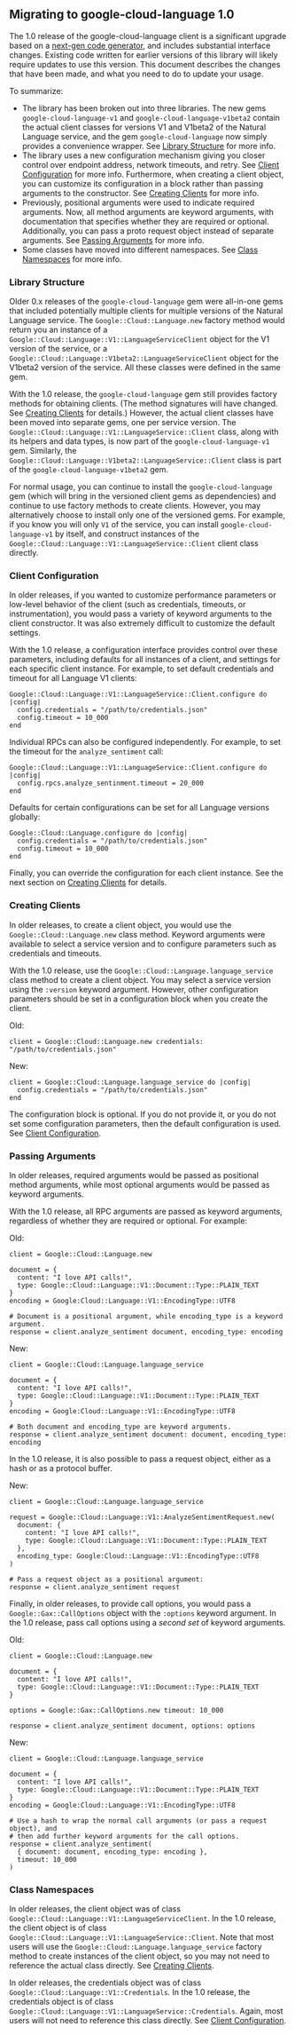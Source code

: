 ## Migrating to google-cloud-language 1.0

The 1.0 release of the google-cloud-language client is a significant upgrade
based on a [next-gen code generator](https://github.com/googleapis/gapic-generator-ruby),
and includes substantial interface changes. Existing code written for earlier
versions of this library will likely require updates to use this version.
This document describes the changes that have been made, and what you need to
do to update your usage.

To summarize:

 *  The library has been broken out into three libraries. The new gems
    `google-cloud-language-v1` and `google-cloud-language-v1beta2` contain the
    actual client classes for versions V1 and V1beta2 of the Natural Language
    service, and the gem `google-cloud-language` now simply provides a
    convenience wrapper. See [Library Structure](#library-structure) for more
    info.
 *  The library uses a new configuration mechanism giving you closer control
    over endpoint address, network timeouts, and retry. See
    [Client Configuration](#client-configuration) for more info. Furthermore,
    when creating a client object, you can customize its configuration in a
    block rather than passing arguments to the constructor. See
    [Creating Clients](#creating-clients) for more info.
 *  Previously, positional arguments were used to indicate required arguments.
    Now, all method arguments are keyword arguments, with documentation that
    specifies whether they are required or optional. Additionally, you can pass
    a proto request object instead of separate arguments. See
    [Passing Arguments](#passing-arguments) for more info.
 *  Some classes have moved into different namespaces. See
    [Class Namespaces](#class-namespaces) for more info.

### Library Structure

Older 0.x releases of the `google-cloud-language` gem were all-in-one gems that
included potentially multiple clients for multiple versions of the Natural
Language service. The `Google::Cloud::Language.new` factory method would
return you an instance of a `Google::Cloud::Language::V1::LanguageServiceClient`
object for the V1 version of the service, or a
`Google::Cloud::Language::V1beta2::LanguageServiceClient` object for the
V1beta2 version of the service. All these classes were defined in the same gem.

With the 1.0 release, the `google-cloud-language` gem still provides factory
methods for obtaining clients. (The method signatures will have changed. See
[Creating Clients](#creating-clients) for details.) However, the actual client
classes have been moved into separate gems, one per service version. The
`Google::Cloud::Language::V1::LanguageService::Client` class, along with its
helpers and data types, is now part of the `google-cloud-language-v1` gem.
Similarly, the `Google::Cloud::Language::V1beta2::LanguageService::Client`
class is part of the `google-cloud-language-v1beta2` gem. 

For normal usage, you can continue to install the `google-cloud-language` gem
(which will bring in the versioned client gems as dependencies) and continue to
use factory methods to create clients. However, you may alternatively choose to
install only one of the versioned gems. For example, if you know you will only
`V1` of the service, you can install `google-cloud-language-v1` by itself, and
construct instances of the
`Google::Cloud::Language::V1::LanguageService::Client` client class directly.

### Client Configuration

In older releases, if you wanted to customize performance parameters or
low-level behavior of the client (such as credentials, timeouts, or
instrumentation), you would pass a variety of keyword arguments to the client
constructor. It was also extremely difficult to customize the default settings.

With the 1.0 release, a configuration interface provides control over these
parameters, including defaults for all instances of a client, and settings for
each specific client instance. For example, to set default credentials and
timeout for all Language V1 clients:

```
Google::Cloud::Language::V1::LanguageService::Client.configure do |config|
  config.credentials = "/path/to/credentials.json"
  config.timeout = 10_000
end
```

Individual RPCs can also be configured independently. For example, to set the
timeout for the `analyze_sentiment` call:

```
Google::Cloud::Language::V1::LanguageService::Client.configure do |config|
  config.rpcs.analyze_sentinment.timeout = 20_000
end
```

Defaults for certain configurations can be set for all Language versions
globally:

```
Google::Cloud::Language.configure do |config|
  config.credentials = "/path/to/credentials.json"
  config.timeout = 10_000
end
```

Finally, you can override the configuration for each client instance. See the
next section on [Creating Clients](#creating-clients) for details.

### Creating Clients

In older releases, to create a client object, you would use the
`Google::Cloud::Language.new` class method. Keyword arguments were available to
select a service version and to configure parameters such as credentials and
timeouts.

With the 1.0 release, use the `Google::Cloud::Language.language_service` class
method to create a client object. You may select a service version using the
`:version` keyword argument. However, other configuration parameters should be
set in a configuration block when you create the client.

Old:
```
client = Google::Cloud::Language.new credentials: "/path/to/credentials.json"
```

New:
```
client = Google::Cloud::Language.language_service do |config|
  config.credentials = "/path/to/credentials.json"
end
```

The configuration block is optional. If you do not provide it, or you do not
set some configuration parameters, then the default configuration is used. See
[Client Configuration](#client-configuration).

### Passing Arguments

In older releases, required arguments would be passed as positional method
arguments, while most optional arguments would be passed as keyword arguments.

With the 1.0 release, all RPC arguments are passed as keyword arguments,
regardless of whether they are required or optional. For example:

Old:
```
client = Google::Cloud::Language.new

document = {
  content: "I love API calls!",
  type: Google::Cloud::Language::V1::Document::Type::PLAIN_TEXT
}
encoding = Google:Cloud::Language::V1::EncodingType::UTF8

# Document is a positional argument, while encoding_type is a keyword argument.
response = client.analyze_sentiment document, encoding_type: encoding
```

New:
```
client = Google::Cloud::Language.language_service

document = {
  content: "I love API calls!",
  type: Google::Cloud::Language::V1::Document::Type::PLAIN_TEXT
}
encoding = Google:Cloud::Language::V1::EncodingType::UTF8

# Both document and encoding_type are keyword arguments.
response = client.analyze_sentiment document: document, encoding_type: encoding
```

In the 1.0 release, it is also possible to pass a request object, either
as a hash or as a protocol buffer.

New:
```
client = Google::Cloud::Language.language_service

request = Google::Cloud::Language::V1::AnalyzeSentimentRequest.new(
  document: {
    content: "I love API calls!",
    type: Google::Cloud::Language::V1::Document::Type::PLAIN_TEXT
  },
  encoding_type: Google:Cloud::Language::V1::EncodingType::UTF8
)

# Pass a request object as a positional argument:
response = client.analyze_sentiment request
```

Finally, in older releases, to provide call options, you would pass a
`Google::Gax::CallOptions` object with the `:options` keyword argument. In the
1.0 release, pass call options using a _second set_ of keyword arguments.

Old:
```
client = Google::Cloud::Language.new

document = {
  content: "I love API calls!",
  type: Google::Cloud::Language::V1::Document::Type::PLAIN_TEXT
}

options = Google::Gax::CallOptions.new timeout: 10_000

response = client.analyze_sentiment document, options: options
```

New:
```
client = Google::Cloud::Language.language_service

document = {
  content: "I love API calls!",
  type: Google::Cloud::Language::V1::Document::Type::PLAIN_TEXT
}
encoding = Google:Cloud::Language::V1::EncodingType::UTF8

# Use a hash to wrap the normal call arguments (or pass a request object), and
# then add further keyword arguments for the call options.
response = client.analyze_sentiment(
  { document: document, encoding_type: encoding },
  timeout: 10_000
)
```

### Class Namespaces

In older releases, the client object was of class
`Google::Cloud::Language::V1::LanguageServiceClient`.
In the 1.0 release, the client object is of class
`Google::Cloud::Language::V1::LanguageService::Client`.
Note that most users will use the `Google::Cloud::Language.language_service`
factory method to create instances of the client object, so you may not need to
reference the actual class directly.
See [Creating Clients](#creating-clients).

In older releases, the credentials object was of class
`Google::Cloud::Language::V1::Credentials`.
In the 1.0 release, the credentials object is of class
`Google::Cloud::Language::V1::LanguageService::Credentials`.
Again, most users will not need to reference this class directly.
See [Client Configuration](#client-configuration).
